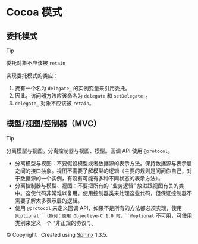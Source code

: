 # Cocoa 模式

## 委托模式

Tip

委托对象不应该被 `retain`

实现委托模式的类应：

1.  拥有一个名为 `delegate_` 的实例变量来引用委托。
2.  因此，访问器方法应该命名为 `delegate` 和 `setDelegate:`。
3.  `delegate_` 对象不应该被 `retain`。

## 模型/视图/控制器（MVC）

Tip

分离模型与视图。分离控制器与视图、模型。回调 API 使用 `@protocol`。

*   分离模型与视图：不要假设模型或者数据源的表示方法。保持数据源与表示层之间的接口抽象。视图不需要了解模型的逻辑（主要的规则是问问你自己，对于数据源的一个实例，有没有可能有多种不同状态的表示方法）。
*   分离控制器与模型、视图：不要把所有的 “业务逻辑” 放进跟视图有关的类中。这使代码非常难以复用。使用控制器类来处理这些代码，但保证控制器不需要了解太多表示层的逻辑。
*   使用 `@protocol` 来定义回调 API，如果不是所有的方法都必须实现，使用 `@optional``（特例：使用 Objective-C 1.0 时，``@optional` 不可用，可使用类别来定义一个 “非正规的协议”）。

© Copyright . Created using [Sphinx](http://sphinx-doc.org/) 1.3.5.